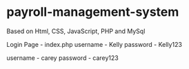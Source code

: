 # payroll-management-system
Based on Html, CSS, JavaScript, PHP and MySql

Login Page - index.php
username - Kelly
password - Kelly123

username - carey
password - carey123



